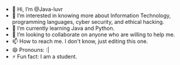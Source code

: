 - 👋 Hi, I’m @Java-luvr
- 👀 I’m interested in knowing more about Information Technology, programming languages, cyber security, and ethical hacking.
- 🌱 I’m currently learning Java and Python.
- 💞️ I’m looking to collaborate on anyone who are willing to help me.
- 📫 How to reach me. I don't know, just editing this one.
- 😄 Pronouns: :|
- ⚡ Fun fact: I am a student.

<!---
Java-luvr/Java-luvr is a ✨ special ✨ repository because its `README.md` (this file) appears on your GitHub profile.
You can click the Preview link to take a look at your changes.
--->
